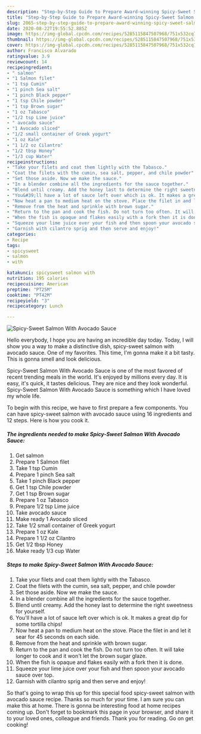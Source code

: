 ```yaml
---
description: "Step-by-Step Guide to Prepare Award-winning Spicy-Sweet Salmon With Avocado Sauce"
title: "Step-by-Step Guide to Prepare Award-winning Spicy-Sweet Salmon With Avocado Sauce"
slug: 2065-step-by-step-guide-to-prepare-award-winning-spicy-sweet-salmon-with-avocado-sauce
date: 2020-08-22T19:55:52.885Z
image: https://img-global.cpcdn.com/recipes/5285115847507968/751x532cq70/spicy-sweet-salmon-with-avocado-sauce-recipe-main-photo.jpg
thumbnail: https://img-global.cpcdn.com/recipes/5285115847507968/751x532cq70/spicy-sweet-salmon-with-avocado-sauce-recipe-main-photo.jpg
cover: https://img-global.cpcdn.com/recipes/5285115847507968/751x532cq70/spicy-sweet-salmon-with-avocado-sauce-recipe-main-photo.jpg
author: Francisco Alvarado
ratingvalue: 3.9
reviewcount: 14
recipeingredient:
- " salmon"
- "1 Salmon filet"
- "1 tsp Cumin"
- "1 pinch Sea salt"
- "1 pinch Black pepper"
- "1 tsp Chile powder"
- "1 tsp Brown sugar"
- "1 oz Tabasco"
- "1/2 tsp Lime juice"
- " avocado sauce"
- "1 Avocado sliced"
- "1/2 small container of Greek yogurt"
- "1 oz Kale"
- "1 1/2 oz Cilantro"
- "1/2 tbsp Honey"
- "1/3 cup Water"
recipeinstructions:
- "Take your filets and coat them lightly with the Tabasco."
- "Coat the filets with the cumin, sea salt, pepper, and chile powder"
- "Set those aside. Now we make the sauce."
- "In a blender combine all the ingredients for the sauce together."
- "Blend until creamy. Add the honey last to determine the right sweetness for yourself."
- "You&#39;ll have a lot of sauce left over which is ok. It makes a great dip for some tortilla chips!"
- "Now heat a pan to medium heat on the stove. Place the filet in and let it sear for 45 seconds on each side."
- "Remove from the heat and sprinkle with brown sugar."
- "Return to the pan and cook the fish. Do not turn too often. It will take longer to cook and it won&#39;t let the brown sugar glaze."
- "When the fish is opaque and flakes easily with a fork then it is done."
- "Squeeze your lime juice over your fish and then spoon your avocado sauce over top."
- "Garnish with cilantro sprig and then serve and enjoy!"
categories:
- Recipe
tags:
- spicysweet
- salmon
- with

katakunci: spicysweet salmon with 
nutrition: 195 calories
recipecuisine: American
preptime: "PT25M"
cooktime: "PT42M"
recipeyield: "3"
recipecategory: Lunch

---
```



![Spicy-Sweet Salmon With Avocado Sauce](https://img-global.cpcdn.com/recipes/5285115847507968/751x532cq70/spicy-sweet-salmon-with-avocado-sauce-recipe-main-photo.jpg)

Hello everybody, I hope you are having an incredible day today. Today, I will show you a way to make a distinctive dish, spicy-sweet salmon with avocado sauce. One of my favorites. This time, I'm gonna make it a bit tasty. This is gonna smell and look delicious.



Spicy-Sweet Salmon With Avocado Sauce is one of the most favored of recent trending meals in the world. It's enjoyed by millions every day. It is easy, it's quick, it tastes delicious. They are nice and they look wonderful. Spicy-Sweet Salmon With Avocado Sauce is something which I have loved my whole life.


To begin with this recipe, we have to first prepare a few components. You can have spicy-sweet salmon with avocado sauce using 16 ingredients and 12 steps. Here is how you cook it.

<!--inarticleads1-->

##### The ingredients needed to make Spicy-Sweet Salmon With Avocado Sauce:

1. Get  salmon
1. Prepare 1 Salmon filet
1. Take 1 tsp Cumin
1. Prepare 1 pinch Sea salt
1. Take 1 pinch Black pepper
1. Get 1 tsp Chile powder
1. Get 1 tsp Brown sugar
1. Prepare 1 oz Tabasco
1. Prepare 1/2 tsp Lime juice
1. Take  avocado sauce
1. Make ready 1 Avocado sliced
1. Take 1/2 small container of Greek yogurt
1. Prepare 1 oz Kale
1. Prepare 1 1/2 oz Cilantro
1. Get 1/2 tbsp Honey
1. Make ready 1/3 cup Water




<!--inarticleads2-->

##### Steps to make Spicy-Sweet Salmon With Avocado Sauce:

1. Take your filets and coat them lightly with the Tabasco.
1. Coat the filets with the cumin, sea salt, pepper, and chile powder
1. Set those aside. Now we make the sauce.
1. In a blender combine all the ingredients for the sauce together.
1. Blend until creamy. Add the honey last to determine the right sweetness for yourself.
1. You&#39;ll have a lot of sauce left over which is ok. It makes a great dip for some tortilla chips!
1. Now heat a pan to medium heat on the stove. Place the filet in and let it sear for 45 seconds on each side.
1. Remove from the heat and sprinkle with brown sugar.
1. Return to the pan and cook the fish. Do not turn too often. It will take longer to cook and it won&#39;t let the brown sugar glaze.
1. When the fish is opaque and flakes easily with a fork then it is done.
1. Squeeze your lime juice over your fish and then spoon your avocado sauce over top.
1. Garnish with cilantro sprig and then serve and enjoy!




So that's going to wrap this up for this special food spicy-sweet salmon with avocado sauce recipe. Thanks so much for your time. I am sure you can make this at home. There is gonna be interesting food at home recipes coming up. Don't forget to bookmark this page in your browser, and share it to your loved ones, colleague and friends. Thank you for reading. Go on get cooking!
